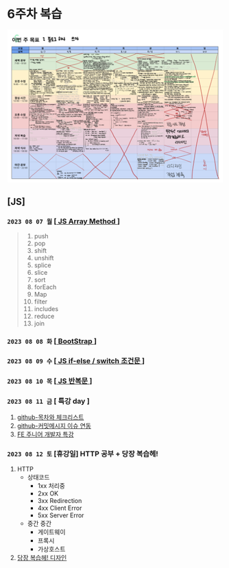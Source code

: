 # 6주차 복습
![img](../images/planner_6.png)

## [JS]
### `2023 08 07 월` [[ JS Array Method ](https://github.com/sthgml/FES7/commit/058ea9b74f2acccdee09540a6048f71b9461c23c)]
> 1. push
> 2. pop
> 3. shift
> 4. unshift
> 5. splice
> 6. slice
> 7. sort
> 8. forEach
> 9. Map 
> 10. filter
> 11. includes
> 12. reduce
> 13. join

### `2023 08 08 화` [[ BootStrap ](https://github.com/sthgml/FES7/commit/116a478aeb002d338a4657f77cd9fb9cb6e2bcb4) ]

### `2023 08 09 수` [[ JS if-else / switch 조건문 ](https://github.com/sthgml/FES7/commit/ad27de02e5f5cddee6426af83bb826d954543e54)] 

### `2023 08 10 목` [[ JS 반복문 ](https://github.com/sthgml/FES7/commit/ad27de02e5f5cddee6426af83bb826d954543e54)]

### `2023 08 11 금` [ 특강 day ]
1. [github-목차와 체크리스트](https://github.com/sthgml/FES7/commit/e2a7da408d0a489f8ef4fbb36634ee03c0a6341f)
1. [github-커밋메시지 이슈 연동](https://github.com/sthgml/FES7/commit/e2a7da408d0a489f8ef4fbb36634ee03c0a6341f)
2. [FE 주니어 개발자 특강](https://github.com/sthgml/FES7/commit/2309f9c8d0dc72bdc27876674e21c35880586b90)

### `2023 08 12 토` [휴강일] HTTP 공부 + 당장 복습헤! 
1. HTTP
    - 상태코드
        - 1xx 처리중
        - 2xx OK
        - 3xx Redirection
        - 4xx Client Error
        - 5xx Server Error
    - 중간 중간
        - 게이트웨이
        - 프록시
        - 가상호스트
1. [당장 복습헤! 디자인](https://github.com/sthgml/FES7/commit/c7f143cc0a18b035a71838381d67b0358a683c1e)
